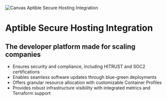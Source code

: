 ![Canvas Aptible Secure Hosting Integration](https://images.prismic.io/canvas-website/Zsx2oUaF0TcGJZNN_aptible.png?auto=format,compress)

# Aptible Secure Hosting Integration

## The developer platform made for scaling companies
- Ensures security and compliance, including HITRUST and SOC2 certifications
- Enables seamless software updates through blue-green deployments
- Offers granular resource allocation with customizable Container Profiles
- Provides robust infrastructure visibility with integrated metrics and Terraform support
